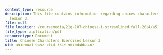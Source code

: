 ```yaml
---
content_type: resource
description: This file contains information regarding chines characters exercises
  lesson 3.
file: null
file_location: /coursemedia/21g-107-chinese-i-streamlined-fall-2014/a51e08af9452cf1d73199d70d4bba467_MIT21G_107F14_L3_mia.pdf
file_type: application/pdf
resourcetype: Document
title: Chinese Characters Exercises Lesson 3
uid: a51e08af-9452-cf1d-7319-9d70d4bba467
---
```

